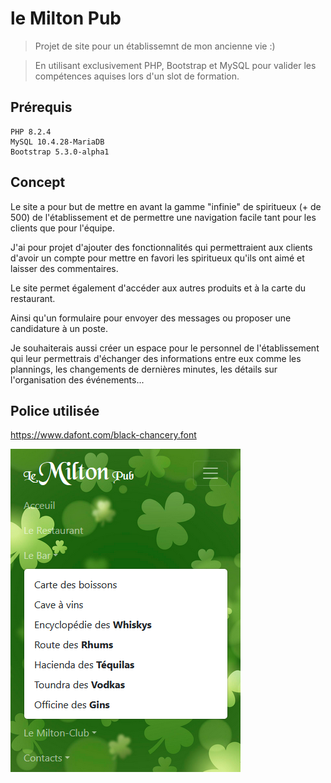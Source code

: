 # le Milton Pub

> Projet de site pour un établissemnt de mon ancienne vie :)

> En utilisant exclusivement PHP, Bootstrap et MySQL pour valider les compétences aquises lors d'un slot de formation.

## Prérequis

    PHP 8.2.4
    MySQL 10.4.28-MariaDB
    Bootstrap 5.3.0-alpha1

## Concept

Le site a pour but de mettre en avant la gamme "infinie" de spiritueux (+ de 500) de l'établissement et de permettre une navigation facile tant pour les clients que pour l'équipe.

J'ai pour projet d'ajouter des fonctionnalités qui permettraient aux clients d'avoir un compte pour mettre en favori les spiritueux qu'ils ont aimé et laisser des commentaires.

Le site permet également d'accéder aux autres produits et à la carte du restaurant.

Ainsi qu'un formulaire pour envoyer des messages ou proposer une candidature à un poste.

Je souhaiterais aussi créer un espace pour le personnel de l'établissement qui leur permettrais d'échanger des informations entre eux comme les plannings, les changements de dernières minutes, les détails sur l'organisation des événements...

## Police utilisée
https://www.dafont.com/black-chancery.font

<img src="public\assets\menuView.png">
